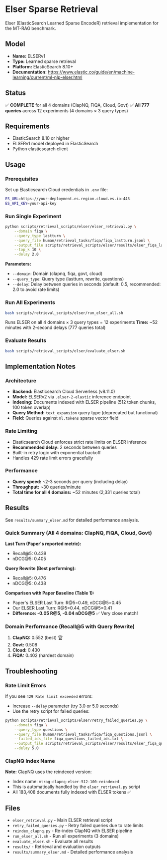 # Elser Sparse Retrieval

Elser (ElasticSearch Learned Sparse EncodeR) retrieval implementation for the MT-RAG benchmark.

## Model

- **Name:** ELSERv1
- **Type:** Learned sparse retrieval
- **Platform:** ElasticSearch 8.10+
- **Documentation:** https://www.elastic.co/guide/en/machine-learning/current/ml-nlp-elser.html

## Status

✅ **COMPLETE** for all 4 domains (ClapNQ, FiQA, Cloud, Govt)
✅ **All 777 queries** across 12 experiments (4 domains × 3 query types)

## Requirements

- ElasticSearch 8.10 or higher
- ELSERv1 model deployed in ElasticSearch
- Python elasticsearch client

## Usage

### Prerequisites

Set up Elasticsearch Cloud credentials in `.env` file:
```bash
ES_URL=https://your-deployment.es.region.cloud.es.io:443
ES_API_KEY=your-api-key
```

### Run Single Experiment

```bash
python scripts/retrieval_scripts/elser/elser_retrieval.py \
    --domain fiqa \
    --query_type lastturn \
    --query_file human/retrieval_tasks/fiqa/fiqa_lastturn.jsonl \
    --output_file scripts/retrieval_scripts/elser/results/elser_fiqa_lastturn.jsonl \
    --top_k 10 \
    --delay 2.0
```

**Parameters:**
- `--domain`: Domain (clapnq, fiqa, govt, cloud)
- `--query_type`: Query type (lastturn, rewrite, questions)
- `--delay`: Delay between queries in seconds (default: 0.5, recommended: 2.0 to avoid rate limits)

### Run All Experiments

```bash
bash scripts/retrieval_scripts/elser/run_elser_all.sh
```

Runs ELSER on all 4 domains × 3 query types = 12 experiments
**Time:** ~52 minutes with 2-second delays (777 queries total)

### Evaluate Results

```bash
bash scripts/retrieval_scripts/elser/evaluate_elser.sh
```

## Implementation Notes

### Architecture
- **Backend:** Elasticsearch Cloud Serverless (v8.11.0)
- **Model:** ELSERv2 via `.elser-2-elastic` inference endpoint
- **Indexing:** Documents indexed with ELSER pipeline (512 token chunks, 100 token overlap)
- **Query Method:** `text_expansion` query type (deprecated but functional)
- **Field:** Queries against `ml.tokens` sparse vector field

### Rate Limiting
- Elasticsearch Cloud enforces strict rate limits on ELSER inference
- **Recommended delay:** 2 seconds between queries
- Built-in retry logic with exponential backoff
- Handles 429 rate limit errors gracefully

### Performance
- **Query speed:** ~2-3 seconds per query (including delay)
- **Throughput:** ~30 queries/minute
- **Total time for all 4 domains:** ~52 minutes (2,331 queries total)

## Results

See `results/summary_elser.md` for detailed performance analysis.

### Quick Summary (All 4 domains: ClapNQ, FiQA, Cloud, Govt)

**Last Turn (Paper's reported metric):**
- Recall@5: 0.439
- nDCG@5: 0.405

**Query Rewrite (Best performing):**
- Recall@5: 0.476
- nDCG@5: 0.438

**Comparison with Paper Baseline (Table 1):**
- Paper's ELSER Last Turn: R@5=0.49, nDCG@5=0.45
- Our ELSER Last Turn: R@5=0.44, nDCG@5=0.41
- **Difference: -0.05 R@5, -0.04 nDCG@5** ✅ Very close match!

### Domain Performance (Recall@5 with Query Rewrite)
1. **ClapNQ:** 0.552 (best) 🏆
2. **Govt:** 0.508
3. **Cloud:** 0.430
4. **FiQA:** 0.402 (hardest domain)

## Troubleshooting

### Rate Limit Errors

If you see `429 Rate limit exceeded` errors:
- Increase `--delay` parameter (try 3.0 or 5.0 seconds)
- Use the retry script for failed queries:
```bash
python scripts/retrieval_scripts/elser/retry_failed_queries.py \
    --domain fiqa \
    --query_type questions \
    --query_file human/retrieval_tasks/fiqa/fiqa_questions.jsonl \
    --failed_ids_file fiqa_questions_failed_ids.txt \
    --output_file scripts/retrieval_scripts/elser/results/elser_fiqa_questions.jsonl \
    --delay 5.0
```

### ClapNQ Index Name

**Note:** ClapNQ uses the reindexed version:
- Index name: `mtrag-clapnq-elser-512-100-reindexed`
- This is automatically handled by the `elser_retrieval.py` script
- All 183,408 documents fully indexed with ELSER tokens ✅

## Files

- `elser_retrieval.py` - Main ELSER retrieval script
- `retry_failed_queries.py` - Retry failed queries due to rate limits
- `reindex_clapnq.py` - Re-index ClapNQ with ELSER pipeline
- `run_elser_all.sh` - Run all experiments (3 domains)
- `evaluate_elser.sh` - Evaluate all results
- `results/` - Retrieval and evaluation outputs
- `results/summary_elser.md` - Detailed performance analysis

